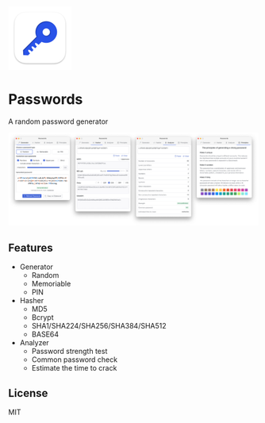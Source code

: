 <img src="app-icon.png" alt="image" width="128" height="auto">

# Passwords

A random password generator

![alt text](screenshot.png)

## Features

- Generator
  - Random
  - Memoriable
  - PIN
- Hasher
  - MD5
  - Bcrypt
  - SHA1/SHA224/SHA256/SHA384/SHA512
  - BASE64
- Analyzer
  - Password strength test
  - Common password check
  - Estimate the time to crack

## License

MIT
